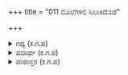 +++
title = "011 ಮೊಲೆಗಳಲಿ ಸಿಲುಕಿದೊಡೆ"

+++

<details><summary>ಗದ್ಯ (ಕ.ಗ.ಪ) </summary>

11. ಆಕೆಯ ಎದೆಯಲ್ಲಿ ನೆಟ್ಟ ದೃಷ್ಟಿಯನ್ನು ಕೀಳಲಾಗುವುದೇ! ಒಂದು ಪಕ್ಷ ಕಣ್ಣುಗಳು ದೃಷ್ಟಿ ತೆಗೆಯಲು ಬಯಸಿದರೆಯು ರೆಪ್ಪೆ ಮುಚ್ಚಿ ತೆರೆಯಲು  ಸಮಯವೆಲ್ಲಿದೆ? ಅದೇ ದೃಷ್ಟಿ ಅವಳ ಸುಂದರ ಶರೀರದ ಪ್ರಕಾಶದಲ್ಲಿ ಮುಳುಗಿದರೆ ಮರಳಿ ತೆಗೆಯುವುದು ಯಾರಿಗೆ ಸಾಧ್ಯ. ದೃಷ್ಟಿಯು ನಿತಂಬದ ಸ್ಥಳಕ್ಕೆ ತಿರುಗಿದರೆ ಕಣ್ಣುಗಳು ಅಲ್ಲಿಂದ ಹಿಂತಿರುಗುವುದು ಸುಳ್ಳು.
</details>

<details><summary>ಪದಾರ್ಥ (ಕ.ಗ.ಪ) </summary>

ಸಿಲುಕು-ಸೇರಿಸು,   
ಕಾಮಿಸು-ಬಯಸು,   
ನಿಮಿಷ-ರೆಪ್ಪೆ,   
ಜಘನ-ನಿತಂಬ,   
ಹುಸಿ-ವ್ಯರ್ಥ  
ಮರಳುದಲೆ- ಹಿಂತಿರುಗುವುದು
</details>

<details><summary>ಪಾಠಾನ್ತರ (ಕ.ಗ.ಪ) </summary>

ಮರಳದಲೆ -->  ಮರಳುದಲೆ  
ಡಾ. ಎ.ವಿ.ಪ್ರಸನ್ನ
</details>
